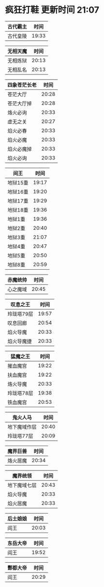 # 疯狂打鞋 更新时间 21:07

| 古代霸主   | 时间    |
|--------|-------|
| 古代皇陵 | 19:33 |

| 无相天魔   | 时间    |
|--------|-------|
| 无相炼狱 | 20:13 |
| 无相乱名 | 20:13 |

| 四象苍茫长老   | 时间    |
|--------|-------|
| 苍茫大厅 | 20:28 |
| 苍茫大厅掉 | 20:28 |
| 烙火必询 | 20:33 |
| 虚无之关 | 20:27 |
| 焰火必春 | 20:33 |
| 焰火必魔 | 20:33 |
| 焰火必魔掉 | 20:33 |
| 焰火必询 | 20:33 |

| 间王   | 时间    |
|--------|-------|
| 地狱15重 | 19:17 |
| 地狱16重 | 19:20 |
| 地狱17重 | 19:29 |
| 地狱18重 | 19:36 |
| 地狱1重 | 19:36 |
| 地狱2重 | 20:40 |
| 地狱3重 | 21:07 |
| 地狱4重 | 20:47 |
| 地狱5重 | 20:50 |
| 地狱8重 | 20:59 |

| 赤魔统帅   | 时间    |
|--------|-------|
| 心之魔域 | 20:45 |

| 叹息之王   | 时间    |
|--------|-------|
| 玲珑塔79层 | 19:57 |
| 叹息回廊 | 20:54 |
| 焰火导魔 | 20:33 |
| 焰火导魔捷 | 20:33 |

| 猛魔之王   | 时间    |
|--------|-------|
| 摧血魔宫 | 19:22 |
| 扶血魔宫 | 19:22 |
| 烙火导魔 | 20:33 |
| 玲珑塔78层 | 19:38 |
| 铁血魔宫 | 20:53 |

| 鬼火人马   | 时间    |
|--------|-------|
| 地下魔域作层 | 20:40 |
| 玲珑塔77层 | 20:09 |

| 魔界巨兽   | 时间    |
|--------|-------|
| 烙火居魔 | 20:34 |

| 魔界统领   | 时间    |
|--------|-------|
| 地下魔域七层 | 20:43 |
| 焰火导魔 | 20:33 |
| 焰火居魔 | 20:33 |

| 后土娘娘   | 时间    |
|--------|-------|
| 阎王 | 20:03 |

| 东岳大帝   | 时间    |
|--------|-------|
| 阎王 | 19:52 |

| 酆都大帝   | 时间    |
|--------|-------|
| 阎王 | 20:29 |